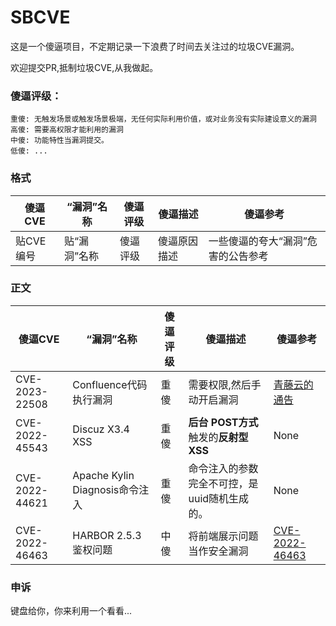 # SBCVE

这是一个傻逼项目，不定期记录一下浪费了时间去关注过的垃圾CVE漏洞。

欢迎提交PR,抵制垃圾CVE,从我做起。

### 傻逼评级：

```
重傻: 无触发场景或触发场景极端，无任何实际利用价值，或对业务没有实际建设意义的漏洞
高傻: 需要高权限才能利用的漏洞
中傻: 功能特性当漏洞提交。
低傻: ...
```

### 格式

| 傻逼CVE  | “漏洞”名称  | 傻逼评级 | 傻逼描述   | 傻逼参考               |
|--------|---------|------|--------|--------------------|
| 贴CVE编号 | 贴“漏洞”名称 | 傻逼评级 | 傻逼原因描述 | 一些傻逼的夸大“漏洞”危害的公告参考 |

### 正文

| 傻逼CVE          | “漏洞”名称                                                  | 傻逼评级 | 傻逼描述                                                                                                                                                                                                         | 傻逼参考                                                                                     |
|----------------|---------------------------------------------------------|------|--------------------------------------------------------------------------------------------------------------------------------------------------------------------------------------------------------------|------------------------------------------------------------------------------------------|
| CVE-2023-22508 | Confluence代码执行漏洞                                         | 重傻   | 需要权限,然后手动开启漏洞                                                                                                                                                                               | [青藤云的通告](https://mp.weixin.qq.com/s/b-NPQvrgNIWw8yDaZljqcQ)                                                                                     |
| CVE-2022-45543 | Discuz X3.4 XSS                                         | 重傻   | **后台** **POST方式**触发的**反射型XSS**                                                                                                                                                                               | None                                                                                     |
| CVE-2022-44621 | Apache Kylin Diagnosis命令注入 | 重傻   | 命令注入的参数完全不可控，是uuid随机生成的。                                                                                                                                                                                     | None                                                                                     |
| CVE-2022-46463 | HARBOR 2.5.3 鉴权问题             | 中傻   | 将前端展示问题当作安全漏洞 | [CVE-2022-46463](https://github.com/TheKingOfDuck/SBCVE/blob/main/CVE/2022/CVE-2022-46463.md) |

### 申诉

键盘给你，你来利用一个看看...
